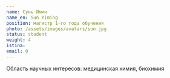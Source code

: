 ```yaml
---
name: Сунь Имин
name_en: Sun Yiming 
position: магистр 1-го года обучения
photo: /assets/images/avatars/sun.jpg
status: student
weight: 4
istina:
email: 0
---
```




Область научных интересов: медицинская химия, биохимия

